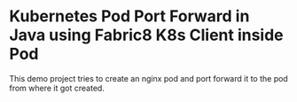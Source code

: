 # Kubernetes Pod Port Forward in Java using Fabric8 K8s Client inside Pod

This demo project tries to create an nginx pod and port forward it to the pod
from where it got created.
